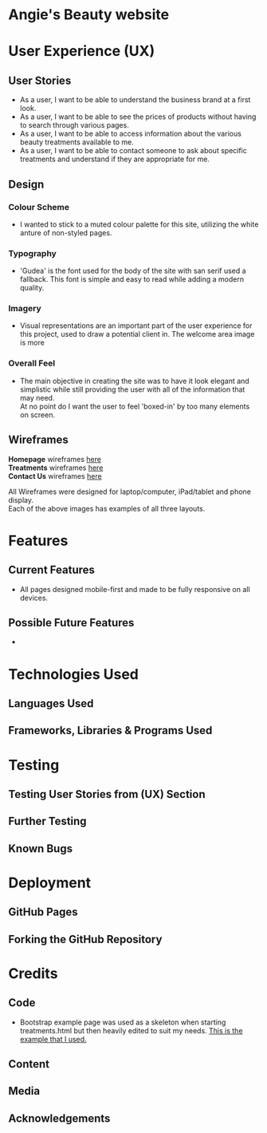 # Angie's Beauty website
# User Experience (UX)
## User Stories
* As a user, I want to be able to understand the business brand at a first look.
* As a user, I want to be able to see the prices of products without having to search through various pages. 
* As a user, I want to be able to access information about the various beauty treatments available to me. 
* As a user, I want to be able to contact someone to ask about specific treatments and understand if they are appropriate for me. 
## Design
### Colour Scheme
* I wanted to stick to a muted colour palette for this site, utilizing the white anture of non-styled pages. 
### Typography
* 'Gudea' is the font used for the body of the site with san serif used a fallback. This font is simple and easy to read while adding a modern quality.

### Imagery
* Visual representations are an important part of the user experience for this project, used to draw a potential client in. The welcome area image is more

### Overall Feel
* The main objective in creating the site was to have it look elegant and simplistic while still providing the user with all of the information that may need.  
At no point do I want the user to feel 'boxed-in' by too many elements on screen.
## Wireframes

**Homepage** wireframes [here](https://github.com/AmyOShea/MS1/blob/6a33ee3056313842dde83b13037a86e68cee3274/wireframes/01-Home.png)  
**Treatments** wireframes [here](https://github.com/AmyOShea/MS1/blob/6a33ee3056313842dde83b13037a86e68cee3274/wireframes/02-Treatments.png)  
**Contact Us** wireframes [here](https://github.com/AmyOShea/MS1/blob/6a33ee3056313842dde83b13037a86e68cee3274/wireframes/03-Contact.png)  

All Wireframes were designed for laptop/computer, iPad/tablet and phone display.  
Each of the above images has examples of all three layouts.



# Features
## Current Features
* All pages designed mobile-first and made to be fully responsive on all devices.
## Possible Future Features
* 
# Technologies Used

## Languages Used

## Frameworks, Libraries & Programs Used

# Testing

## Testing User Stories from (UX) Section
## Further Testing
## Known Bugs

# Deployment

## GitHub Pages
## Forking the GitHub Repository

# Credits

## Code
* Bootstrap example page was used as a skeleton when starting treatments.html but then heavily edited to suit my needs. [This is the example that I used.](https://getbootstrap.com/docs/4.0/examples/blog/) 

## Content
## Media
## Acknowledgements